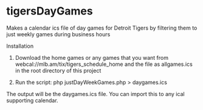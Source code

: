 # tigersDayGames
Makes a calendar ics file of day games for Detroit Tigers by filtering them to just weekly games during business hours

Installation 

1) Download the home games or any games that you want from webcal://mlb.am/tix/tigers_schedule_home and the file as allgames.ics in the root directory of this project

2) Run the script: php justDayWeekGames.php > daygames.ics

The output will be the daygames.ics file.  You can import this to any ical supporting calendar.


